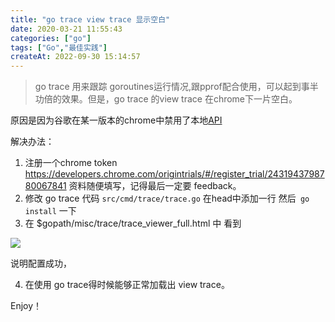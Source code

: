 ```yaml
---
title: "go trace view trace 显示空白"
date: 2020-03-21 11:55:43
categories: ["go"]
tags: ["Go","最佳实践"]
createAt: 2022-09-30 15:14:57
---
```


> go trace 用来跟踪 goroutines运行情况,跟pprof配合使用，可以起到事半功倍的效果。但是，go trace 的view trace 在chrome下一片空白。

原因是因为谷歌在某一版本的chrome中禁用了本地[API](crbug.com/1036492.)

解决办法：

1. 注册一个chrome token https://developers.chrome.com/origintrials/#/register_trial/2431943798780067841 资料随便填写，记得最后一定要 feedback。
2. 修改 go trace 代码 `src/cmd/trace/trace.go` 在head中添加一行 <meta http-equiv="origin-trial" content="YOUR_TOKEN_GOES_HERE"> 然后` go install` 一下
3. 在 $gopath/misc/trace/trace_viewer_full.html 中 看到

![](https://blog-image-1253555052.cos.ap-guangzhou.myqcloud.com/20200428161814.png)

说明配置成功，

4. 在使用 go trace得时候能够正常加载出 view trace。





Enjoy！

